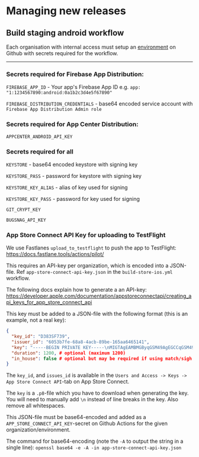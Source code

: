 # Managing new releases

## Build staging android workflow

Each organisation with internal access must setup an [environment](https://docs.github.com/en/actions/deployment/targeting-different-environments/using-environments-for-deployment) on Github
with secrets required for the workflow.

---

### Secrets required for Firebase App Distribution:

`FIREBASE_APP_ID` - Your app's Firebase App ID e.g. `app: "1:1234567890:android:0a1b2c3d4e5f67890"`

`FIREBASE_DISTRIBUTION_CREDENTIALS` - base64 encoded service account with `Firebase App Distribution Admin role`

### Secrets required for App Center Distribution:

`APPCENTER_ANDROID_API_KEY`

### Secrets required for all

`KEYSTORE` - base64 encoded keystore with signing key

`KEYSTORE_PASS` - password for keystore with signing key

`KEYSTORE_KEY_ALIAS` - alias of key used for signing

`KEYSTORE_KEY_PASS` - password for key used for signing

`GIT_CRYPT_KEY`

`BUGSNAG_API_KEY`

### App Store Connect API Key for uploading to TestFlight

We use Fastlanes `upload_to_testflight` to push the app to TestFlight: https://docs.fastlane.tools/actions/pilot/

This requires an API-key per organization, which is encoded into a JSON-file. Ref `app-store-connect-api-key.json` in the `build-store-ios.yml` workflow.

The following docs explain how to generate a an API-key: https://developer.apple.com/documentation/appstoreconnectapi/creating_api_keys_for_app_store_connect_api

This key must be added to a JSON-file with the following format (this is an example, not a real key):

```json
{
  "key_id": "D383SF739",
  "issuer_id": "6053b7fe-68a8-4acb-89be-165aa6465141",
  "key": "-----BEGIN PRIVATE KEY-----\nMIGTAgEAMBMGByqGSM49AgEGCCqGSM49AwEHBHknlhdlYdLu\n-----END PRIVATE KEY-----",
  "duration": 1200, # optional (maximum 1200)
  "in_house": false # optional but may be required if using match/sigh
}
```

The `key_id`, and `issues_id` is available in the `Users and Access -> Keys -> App Store Connect API`-tab on App Store Connect.

The `key` is a `.p8`-file which you have to download when generating the key. You will need to manually add `\n` instead of line breaks in the key. Also remove all whitespaces.

This JSON-file must be base64-encoded and added as a `APP_STORE_CONNECT_API_KEY`-secret on Github Actions for the given organization/environment.

The command for base64-encoding (note the `-A` to output the string in a single line):
`openssl base64 -e -A -in app-store-connect-api-key.json`
